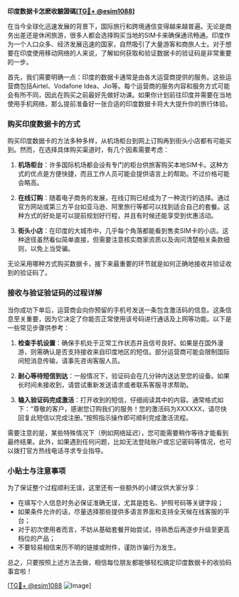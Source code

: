 **印度数据卡怎麽收驗證碼[[TG💪+ @esim1088](https://t.me/s/esim1088)]**

在当今全球化迅速发展的背景下，国际旅行和跨境通信变得越来越普遍。无论是商务出差还是休闲旅游，很多人都会选择购买当地的SIM卡来确保通讯畅通。印度作为一个人口众多、经济发展迅速的国家，自然吸引了大量游客和商旅人士。对于想要在印度使用移动网络的人来说，了解如何获取和验证数据卡的验证码是非常重要的一步。

首先，我们需要明确一点：印度的数据卡通常是由各大运营商提供的服务。这些运营商包括Airtel、Vodafone Idea、Jio等。每个运营商的服务内容和服务方式可能会有所不同，因此在购买之前最好先做好功课。如果你计划前往印度并需要在当地使用手机网络，那么提前准备好一张合适的印度数据卡将大大提升你的旅行体验。

### 购买印度数据卡的方式

购买印度数据卡的方法多种多样，从机场柜台到网上订购再到街头小店都有可能买到。然而，在选择具体购买渠道时，有几个因素需要考虑：

1. **机场柜台**：许多国际机场都会设有专门的柜台供旅客购买本地SIM卡。这种方式的优点是方便快捷，而且工作人员可能会提供语言上的帮助。不过价格可能会略高。
   
2. **在线订购**：随着电子商务的发展，在线订购已经成为了一种流行的选择。通过官方网站或第三方平台如亚马逊、阿里旅行等都可以找到适合自己的套餐。这种方式的好处是可以提前规划好行程，并且有时候还能享受到优惠活动。
   
3. **街头小店**：在印度的大城市中，几乎每个角落都能看到售卖SIM卡的小店。这种途径虽然看似简单直接，但需要注意核实商家资质以及询问清楚相关条款细则，以免上当受骗。

无论采用哪种方式购买数据卡，接下来最重要的环节就是如何正确地接收并验证收到的验证码了。

### 接收与验证验证码的过程详解

当你成功下单后，运营商会向你预留的手机号发送一条包含激活码的信息。这条信息至关重要，因为它决定了你能否正常使用该号码进行通话及上网等功能。以下是一些常见步骤供参考：

1. **检查手机设置**：确保手机处于正常工作状态并且信号良好。如果是在国外漫游，则需确认是否支持接收来自印度地区的短信。部分运营商可能会限制国际间短消息传输，请事先咨询客服人员。
   
2. **耐心等待短信到达**：一般情况下，验证码会在几分钟内送达至您的设备。如果长时间未接收到，请尝试重新发送请求或者联系客服寻求帮助。
   
3. **输入验证码完成激活**：打开收到的短信，仔细阅读其中的内容。通常格式如下：“尊敬的客户，感谢您订购我们的服务！您的激活码为XXXXXX，请尽快回复此短信以完成注册。”按照指示操作即可顺利完成激活流程。

需要注意的是，某些特殊情况下（例如网络延迟），您可能需要稍作等待才能看到最终结果。此外，如果遇到任何问题，比如无法登陆账户或忘记密码等情况，也可以拨打官方热线电话寻求专业指导。

### 小贴士与注意事项

为了保证整个过程顺利无误，这里还有一些额外的小建议供大家分享：

- 在填写个人信息时务必保证准确无误，尤其是姓名、护照号码等关键字段；
- 如果条件允许的话，尽量选择那些提供多语言界面和支持全天候在线客服的平台；
- 对于初次使用者而言，不妨从基础套餐开始尝试，待熟悉后再逐步升级至更高档位的产品；
- 不要轻易相信来历不明的链接或附件，谨防诈骗行为发生。

总之，只要按照上述方法去做，相信每位朋友都能够轻松搞定印度数据卡的收验码事宜啦！

[[TG💪+ @esim1088](https://t.me/s/esim1088) ![Image](https://i.postimg.cc/4NQfJmqS/Snipaste-2025-05-13-00-14-12.png)]